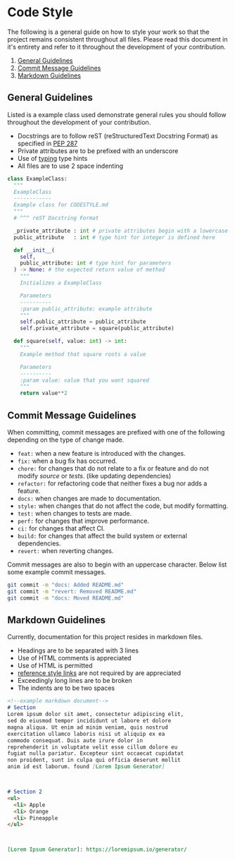 # Code Style
The following is a general guide on how to style your work so that the project
remains consistent throughout all files. Please read this document in it's entirety
and refer to it throughout the development of your contribution.

1. [General Guidelines](#general-guidelines)
2. [Commit Message Guidelines](#commit-message-guidelines)
3. [Markdown Guidelines](#markdown-guidelines)



## General Guidelines
Listed is a example class used demonstrate general rules you should follow throughout the development of your contribution.

- Docstrings are to follow reST (reStructuredText Docstring Format) as specified in [PEP 287](https://peps.python.org/pep-0287/)
- Private attributes are to be prefixed with an underscore
- Use of [typing](https://docs.python.org/3/library/typing.html) type hints
- All files are to use 2 space indenting

```python
class ExampleClass:
  """
  ExampleClass
  ------------
  Example class for CODESTYLE.md
  """
  # ^^^ reST Docstring Format

  _private_attribute : int # private attributes begin with a lowercase
  public_attribute   : int # type hint for integer is defined here

  def __init__(
    self,
    public_attribute: int # type hint for parameters
  ) -> None: # the expected return value of method
    """
    Initializes a ExampleClass

    Parameters
    ----------
    :param public_attribute: example attribute
    """
    self.public_attribute = public_attribute
    self.private_attribute = square(public_attribute)

  def square(self, value: int) -> int:
    """
    Example method that square roots a value

    Parameters
    ----------
    :param value: value that you want squared
    """
    return value**2
```



## Commit Message Guidelines
When committing, commit messages are prefixed with one of the following depending on the type of change made.

 - `feat:` when a new feature is introduced with the changes.
 - `fix:` when a bug fix has occurred.
 - `chore:` for changes that do not relate to a fix or feature and do not modify *source* or *tests*. (like updating dependencies)
 - `refactor:` for refactoring code that neither fixes a bug nor adds a feature.
 - `docs:` when changes are made to documentation.
 - `style:` when changes that do not affect the code, but modify formatting.
 - `test:` when changes to tests are made.
 - `perf:` for changes that improve performance.
 - `ci:` for changes that affect CI.
 - `build:` for changes that affect the build system or external dependencies.
 - `revert:` when reverting changes.

Commit messages are also to begin with an uppercase character. Below list some example commit messages.

```sh
git commit -m "docs: Added README.md"
git commit -m "revert: Removed README.md"
git commit -m "docs: Moved README.md"
```



## Markdown Guidelines
Currently, documentation for this project resides in markdown files.
 - Headings are to be separated with 3 lines
 - Use of HTML comments is appreciated
 - Use of HTML is permitted
 - [reference style links](https://www.markdownguide.org/basic-syntax/#reference-style-links) are not required by are appreciated
 - Exceedingly long lines are to be broken
 - The indents are to be two spaces 

```markdown
<!--example markdown document-->
# Section
Lorem ipsum dolor sit amet, consectetur adipiscing elit,
sed do eiusmod tempor incididunt ut labore et dolore 
magna aliqua. Ut enim ad minim veniam, quis nostrud 
exercitation ullamco laboris nisi ut aliquip ex ea 
commodo consequat. Duis aute irure dolor in 
reprehenderit in voluptate velit esse cillum dolore eu 
fugiat nulla pariatur. Excepteur sint occaecat cupidatat 
non proident, sunt in culpa qui officia deserunt mollit 
anim id est laborum. found [Lorem Ipsum Generator]



# Section 2
<ul>
  <li> Apple
  <li> Orange
  <li> Pineapple
</ul>



[Lorem Ipsum Generator]: https://loremipsum.io/generator/
```
